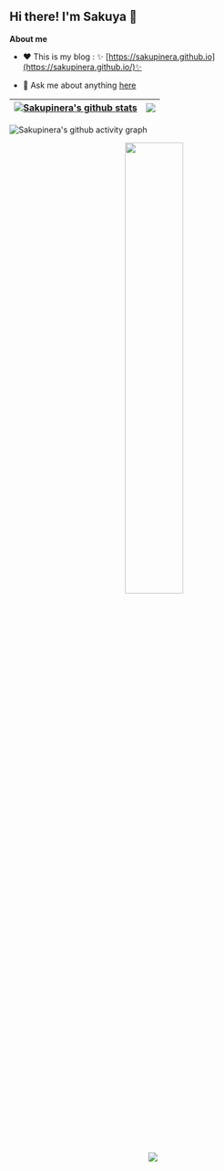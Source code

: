 ## Hi there! I'm Sakuya 👋

**About me**

- ❤️ This is my blog : ✨ [https://sakupinera.github.io](https://sakupinera.github.io/)✨ 

- 💬 Ask me about anything [here](https://github.com/sakupinera/sakupinera/issues)

| <a href="#"><img align="center" src="https://github-readme-stats.vercel.app/api?username=sakupinera&show_icons=true&include_all_commits=true&theme=buefy&hide_border=true" alt="Sakupinera's github stats" /></a> | <a href="#"><img align="center" src="https://github-readme-stats.vercel.app/api/top-langs/?username=sakupinera&layout=compact&theme=buefy&hide_border=true" /></a> |
| ------------------------------------------------------------ | ------------------------------------------------------------ |

![Sakupinera's github activity graph](https://github-readme-activity-graph.cyclic.app/graph?username=sakupinera&theme=buefy)

<p align = "center">
  <img align = "center" src = "https://github-readme-streak-stats.herokuapp.com/?user=wangscaler&theme=buefy" width="45%">
</p>
<p align = "center" >   <img src = "https://komarev.com/ghpvc/?username=sakupinera" > </p> 

<!--
**Sakupinera/Sakupinera** is a ✨ _special_ ✨ repository because its `README.md` (this file) appears on your GitHub profile.

Here are some ideas to get you started:

- 🔭 I’m currently working on ...
- 🌱 I’m currently learning ...
- 👯 I’m looking to collaborate on ...
- 🤔 I’m looking for help with ...
- 💬 Ask me about ...
- 📫 How to reach me: ...
- 😄 Pronouns: ...
- ⚡ Fun fact: ...

--!>
